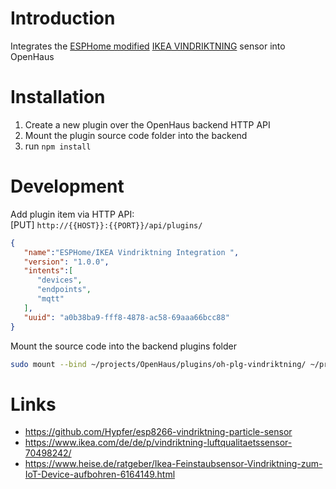 # Introduction
Integrates the [ESPHome modified](https://github.com/Hypfer/esp8266-vindriktning-particle-sensor) [IKEA VINDRIKTNING](https://www.ikea.com/de/de/p/vindriktning-luftqualitaetssensor-70498242/) sensor into OpenHaus

# Installation
1) Create a new plugin over the OpenHaus backend HTTP API
2) Mount the plugin source code folder into the backend
3) run `npm install`

# Development
Add plugin item via HTTP API:<br />
[PUT] `http://{{HOST}}:{{PORT}}/api/plugins/`
```json
{
   "name":"ESPHome/IKEA Vindriktning Integration ",
   "version": "1.0.0",
   "intents":[
      "devices",
      "endpoints",
      "mqtt"
   ],
   "uuid": "a0b38ba9-fff8-4878-ac58-69aaa66bcc88"
}
```
Mount the source code into the backend plugins folder
```sh
sudo mount --bind ~/projects/OpenHaus/plugins/oh-plg-vindriktning/ ~/projects/OpenHaus/backend/plugins/a0b38ba9-fff8-4878-ac58-69aaa66bcc88/
```

# Links
- https://github.com/Hypfer/esp8266-vindriktning-particle-sensor
- https://www.ikea.com/de/de/p/vindriktning-luftqualitaetssensor-70498242/
- https://www.heise.de/ratgeber/Ikea-Feinstaubsensor-Vindriktning-zum-IoT-Device-aufbohren-6164149.html